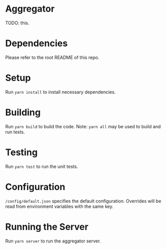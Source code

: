 # Aggregator
TODO: this.

# Dependencies
Please refer to the root README of this repo.

# Setup
Run `yarn install` to install necessary dependencies.

# Building
Run `yarn build` to build the code. Note: `yarn all` may be used to build and run tests.

# Testing
Run `yarn test` to run the unit tests.

# Configuration
`/config/default.json` specifies the default configuration. 
Overrides will be read from environment variables with the same key.

# Running the Server
Run `yarn server` to run the aggregator server.